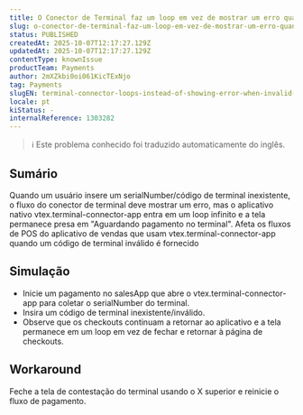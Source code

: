 ```yaml
---
title: O Conector de Terminal faz um loop em vez de mostrar um erro quando um código de terminal inválido é inserido (Sales App POS)
slug: o-conector-de-terminal-faz-um-loop-em-vez-de-mostrar-um-erro-quando-um-codigo-de-terminal-invalido-e-inserido-sales-app-pos
status: PUBLISHED
createdAt: 2025-10-07T12:17:27.129Z
updatedAt: 2025-10-07T12:17:27.129Z
contentType: knownIssue
productTeam: Payments
author: 2mXZkbi0oi061KicTExNjo
tag: Payments
slugEN: terminal-connector-loops-instead-of-showing-error-when-invalid-terminal-code-is-entered-sales-app-pos
locale: pt
kiStatus: -
internalReference: 1303282
---
```


>ℹ️ Este problema conhecido foi traduzido automaticamente do inglês.

## Sumário


Quando um usuário insere um serialNumber/código de terminal inexistente, o fluxo do conector de terminal deve mostrar um erro, mas o aplicativo nativo vtex.terminal-connector-app entra em um loop infinito e a tela permanece presa em "Aguardando pagamento no terminal".
Afeta os fluxos de POS do aplicativo de vendas que usam vtex.terminal-connector-app quando um código de terminal inválido é fornecido
## Simulação



- Inicie um pagamento no salesApp que abre o vtex.terminal-connector-app para coletar o serialNumber do terminal.
- Insira um código de terminal inexistente/inválido.
- Observe que os checkouts continuam a retornar ao aplicativo e a tela permanece em um loop em vez de fechar e retornar à página de checkouts.


## Workaround


Feche a tela de contestação do terminal usando o X superior e reinicie o fluxo de pagamento.



